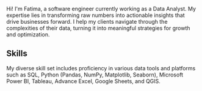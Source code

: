 Hi! I'm Fatima, a software engineer currently working as a Data Analyst. My expertise lies in transforming raw numbers into actionable insights that drive businesses forward. I help my clients navigate through the complexities of their data, turning it into meaningful strategies for growth and optimization.
## Skills
My diverse skill set includes proficiency in various data tools and platforms such as SQL, Python (Pandas, NumPy, Matplotlib, Seaborn), Microsoft Power BI, Tableau, Advance Excel, Google Sheets, and QGIS.

<!---
fatimarama/fatimarama is a ✨ special ✨ repository because its `README.md` (this file) appears on your GitHub profile.
You can click the Preview link to take a look at your changes.
--->
